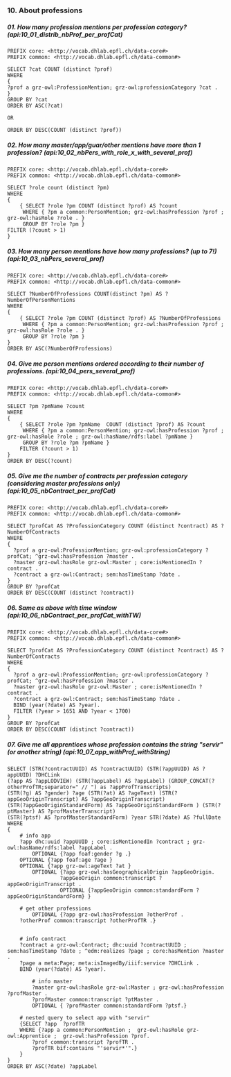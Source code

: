 ### 10.  About professions

##### 01. How many profession mentions per profession category? (api:10_01_distrib_nbProf_per_profCat)
```sparql
PREFIX core: <http://vocab.dhlab.epfl.ch/data-core#>
PREFIX common: <http://vocab.dhlab.epfl.ch/data-common#>
 
SELECT ?cat COUNT (distinct ?prof)
WHERE 
{ 
?prof a grz-owl:ProfessionMention; grz-owl:professionCategory ?cat .
}
GROUP BY ?cat
ORDER BY ASC(?cat)

OR

ORDER BY DESC(COUNT (distinct ?prof))
```

##### 02. How many master/app/guar/other mentions have more than 1 profession? (api:10_02_nbPers_with_role_x_with_several_prof)
```sparql
PREFIX core: <http://vocab.dhlab.epfl.ch/data-core#>
PREFIX common: <http://vocab.dhlab.epfl.ch/data-common#>
 
SELECT ?role count (distinct ?pm)
WHERE
{
	{ SELECT ?role ?pm COUNT (distinct ?prof) AS ?count 
	 WHERE { ?pm a common:PersonMention; grz-owl:hasProfession ?prof ; grz-owl:hasRole ?role . } 
	 GROUP BY ?role ?pm }
FILTER (?count > 1)
}
```

##### 03. How many person mentions have how many professions? (up to 7!) (api:10_03_nbPers_several_prof)
```sparql
PREFIX core: <http://vocab.dhlab.epfl.ch/data-core#>
PREFIX common: <http://vocab.dhlab.epfl.ch/data-common#>
 
SELECT ?NumberOfProfessions COUNT(distinct ?pm) AS ?NumberOfPersonMentions
WHERE
{
	{ SELECT ?role ?pm COUNT (distinct ?prof) AS ?NumberOfProfessions 
	 WHERE { ?pm a common:PersonMention; grz-owl:hasProfession ?prof ; grz-owl:hasRole ?role . } 
	 GROUP BY ?role ?pm }
}
ORDER BY ASC(?NumberOfProfessions)
```

##### 04. Give me person mentions ordered according to their number of professions. (api:10_04_pers_several_prof)
```sparql
PREFIX core: <http://vocab.dhlab.epfl.ch/data-core#>
PREFIX common: <http://vocab.dhlab.epfl.ch/data-common#>
 
SELECT ?pm ?pmName ?count
WHERE
{
	{ SELECT ?role ?pm ?pmName  COUNT (distinct ?prof) AS ?count 
	 WHERE { ?pm a common:PersonMention; grz-owl:hasProfession ?prof ; grz-owl:hasRole ?role ; grz-owl:hasName/rdfs:label ?pmName } 
	 GROUP BY ?role ?pm ?pmName }
	FILTER (?count > 1)
}
ORDER BY DESC(?count)
```

##### 05. Give me the number of contracts per profession category (considering master professions only) (api:10_05_nbContract_per_profCat)

```sparql
PREFIX core: <http://vocab.dhlab.epfl.ch/data-core#>
PREFIX common: <http://vocab.dhlab.epfl.ch/data-common#>

SELECT ?profCat AS ?ProfessionCategory COUNT (distinct ?contract) AS ?NumberOfContracts
WHERE 
{
  ?prof a grz-owl:ProfessionMention; grz-owl:professionCategory ?profCat; ^grz-owl:hasProfession ?master .
  ?master grz-owl:hasRole grz-owl:Master ; core:isMentionedIn ?contract .
  ?contract a grz-owl:Contract; sem:hasTimeStamp ?date .
}
GROUP BY ?profCat
ORDER BY DESC(COUNT (distinct ?contract))
```

##### 06. Same as above with time window (api:10_06_nbContract_per_profCat_withTW)
```sparql
PREFIX core: <http://vocab.dhlab.epfl.ch/data-core#>
PREFIX common: <http://vocab.dhlab.epfl.ch/data-common#>

SELECT ?profCat AS ?ProfessionCategory COUNT (distinct ?contract) AS ?NumberOfContracts
WHERE 
{
  ?prof a grz-owl:ProfessionMention; grz-owl:professionCategory ?profCat; ^grz-owl:hasProfession ?master .
  ?master grz-owl:hasRole grz-owl:Master ; core:isMentionedIn ?contract .
  ?contract a grz-owl:Contract; sem:hasTimeStamp ?date .
  BIND (year(?date) AS ?year).
  FILTER (?year > 1651 AND ?year < 1700)
}
GROUP BY ?profCat
ORDER BY DESC(COUNT (distinct ?contract))
```

##### 07. Give me all apprentices whose profession contains the string "servir" (or another string) (api:10_07_app_withProf_withString)
```sparql
SELECT (STR(?contractUUID) AS ?contractUUID) (STR(?appUUID) AS ?appUUID) ?DHCLink 
(?app AS ?appLODVIEW) (STR(?appLabel) AS ?appLabel) (GROUP_CONCAT(?otherProfTR;separator=" // ") as ?appProfTranscripts) 
(STR(?g) AS ?gender) ?age (STR(?at) AS ?ageText) (STR(?appGeoOriginTranscript) AS ?appGeoOriginTranscript) 
(STR(?appGeoOriginStandardForm) AS ?appGeoOriginStandardForm ) (STR(?ptMaster) AS ?profMasterTranscript) 
(STR(?ptsf) AS ?profMasterStandardForm) ?year STR(?date) AS ?fullDate
WHERE
{
	# info app
	?app dhc:uuid ?appUUID ; core:isMentionedIn ?contract ; grz-owl:hasName/rdfs:label ?appLabel .
        OPTIONAL {?app foaf:gender ?g .}
	OPTIONAL {?app foaf:age ?age }
	OPTIONAL {?app grz-owl:ageText ?at }
        OPTIONAL {?app grz-owl:hasGeographicalOrigin ?appGeoOrigin.
                 ?appGeoOrigin common:transcript ?appGeoOriginTranscript .
                 OPTIONAL {?appGeoOrigin common:standardForm ?appGeoOriginStandardForm} }
         
	# get other professions
        OPTIONAL {?app grz-owl:hasProfession ?otherProf .
	?otherProf common:transcript ?otherProfTR .}
         
        
	# info contract
	?contract a grz-owl:Contract; dhc:uuid ?contractUUID ; sem:hasTimeStamp ?date ; ^edm:realizes ?page ; core:hasMention ?master .
	?page a meta:Page; meta:isImagedBy/iiif:service ?DHCLink .
	BIND (year(?date) AS ?year).

        # info master 
        ?master grz-owl:hasRole grz-owl:Master ; grz-owl:hasProfession ?profMaster .
        ?profMaster common:transcript ?ptMaster .
        OPTIONAL { ?profMaster common:standardForm ?ptsf.}
	
	# nested query to select app with "servir"
	{SELECT ?app  ?profTR
	WHERE {?app a common:PersonMention ;  grz-owl:hasRole grz-owl:Apprentice ;  grz-owl:hasProfession ?prof.
		?prof common:transcript ?profTR .
		?profTR bif:contains "'servir*'".}
	}
}
ORDER BY ASC(?date) ?appLabel
```

